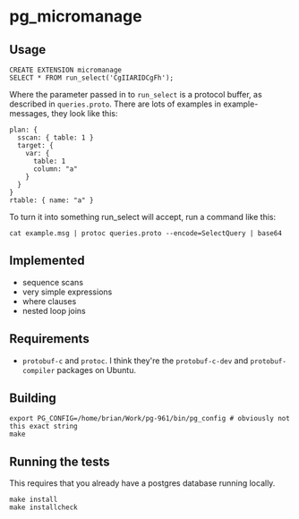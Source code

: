 # pg_micromanage

Usage
-----

```
CREATE EXTENSION micromanage
SELECT * FROM run_select('CgIIARIDCgFh');
```

Where the parameter passed in to `run_select` is a protocol buffer, as described in
`queries.proto`. There are lots of examples in example-messages, they look like this:

```
plan: {
  sscan: { table: 1 }
  target: {
    var: {
      table: 1
      column: "a"
    }
  }
}
rtable: { name: "a" }
```

To turn it into something run_select will accept, run a command like this:

```
cat example.msg | protoc queries.proto --encode=SelectQuery | base64
```

Implemented
-----------

- sequence scans
- very simple expressions
- where clauses
- nested loop joins

Requirements
-------------

- `protobuf-c` and `protoc`. I think they're the `protobuf-c-dev` and `protobuf-compiler`
  packages on Ubuntu.

Building
--------

```
export PG_CONFIG=/home/brian/Work/pg-961/bin/pg_config # obviously not this exact string
make
```

Running the tests
-----------------

This requires that you already have a postgres database running locally.

```
make install
make installcheck
```
